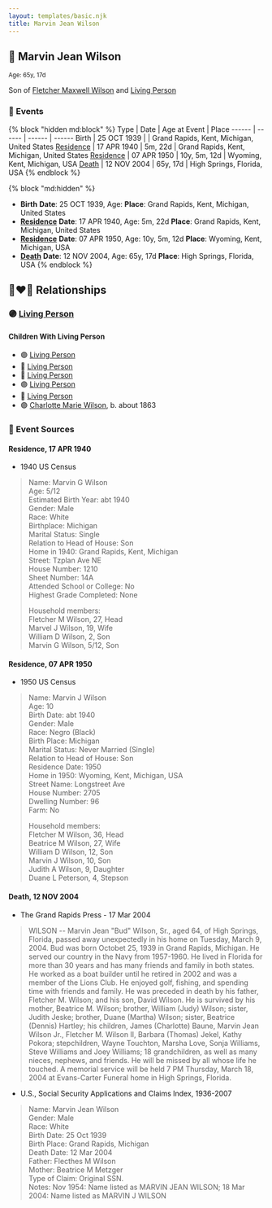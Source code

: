 ```yaml
---
layout: templates/basic.njk
title: Marvin Jean Wilson
---
```

## 🔵 Marvin Jean Wilson
<small>Age: 65y, 17d</small>

Son of [Fletcher Maxwell Wilson](/people/3/32597724) and [Living Person](/people/1/1324224)

### 📆 Events

{% block "hidden md:block" %}
Type | Date | Age at Event | Place
------ | ------ | ------ | ------
Birth | 25 OCT 1939 |  | Grand Rapids, Kent, Michigan, United States
[Residence](#event-event-0) | 17 APR 1940 | 5m, 22d | Grand Rapids, Kent, Michigan, United States
[Residence](#event-event-1) | 07 APR 1950 | 10y, 5m, 12d | Wyoming, Kent, Michigan, USA
[Death](#event-event-5) | 12 NOV 2004 | 65y, 17d | High Springs, Florida, USA
{% endblock %}

{% block "md:hidden" %}
- **Birth**
**Date**: 25 OCT 1939, Age:
**Place**: Grand Rapids, Kent, Michigan, United States
- **[Residence](#event-event-0)**
**Date**: 17 APR 1940, Age: 5m, 22d
**Place**: Grand Rapids, Kent, Michigan, United States
- **[Residence](#event-event-1)**
**Date**: 07 APR 1950, Age: 10y, 5m, 12d
**Place**: Wyoming, Kent, Michigan, USA
- **[Death](#event-event-5)**
**Date**: 12 NOV 2004, Age: 65y, 17d
**Place**: High Springs, Florida, USA
{% endblock %}

## 👩‍❤️‍👨 Relationships

### 🟣 [Living Person](/people/3/30798033)

#### Children With Living Person
* 🟣 [Living Person](/people/4/48485755)
* 🔵 [Living Person](/people/3/34064299)
* 🔵 [Living Person](/people/6/61079996)
* 🟣 [Living Person](/people/9/9874246)
* 🔵 [Living Person](/people/3/32081354)
* 🟣 [Charlotte Marie Wilson](/people/1/13972960), b. about 1863
### 📰 Event Sources

#### <a id="event-event-0"></a> Residence, 17 APR 1940
* 1940 US Census
>   
  > Name: Marvin G Wilson  
  > Age: 5/12  
  > Estimated Birth Year: abt 1940  
  > Gender: Male  
  > Race: White  
  > Birthplace: Michigan  
  > Marital Status: Single  
  > Relation to Head of House: Son  
  > Home in 1940: Grand Rapids, Kent, Michigan  
  > Street: Tzplan Ave NE  
  > House Number: 1210  
  > Sheet Number: 14A  
  > Attended School or College: No  
  > Highest Grade Completed: None  
  >   
  > Household members:  
  > Fletcher M Wilson, 27, Head  
  > Marvel J Wilson, 19, Wife  
  > William D Wilson, 2, Son  
  > Marvin G Wilson, 5/12, Son  
  >

#### <a id="event-event-1"></a> Residence, 07 APR 1950
* 1950 US Census
>   
  > Name: Marvin J Wilson  
  > Age: 10  
  > Birth Date: abt 1940  
  > Gender: Male  
  > Race: Negro (Black)  
  > Birth Place: Michigan  
  > Marital Status: Never Married (Single)  
  > Relation to Head of House: Son  
  > Residence Date: 1950  
  > Home in 1950: Wyoming, Kent, Michigan, USA  
  > Street Name: Longstreet Ave  
  > House Number: 2705  
  > Dwelling Number: 96  
  > Farm: No  
  >   
  > Household members:  
  > Fletcher M Wilson, 36, Head  
  > Beatrice M Wilson, 27, Wife  
  > William D Wilson, 12, Son  
  > Marvin J Wilson, 10, Son  
  > Judith A Wilson, 9, Daughter  
  > Duane L Peterson, 4, Stepson  
  >

#### <a id="event-event-5"></a> Death, 12 NOV 2004
* The Grand Rapids Press  - 17 Mar 2004
>   
  > WILSON -- Marvin Jean "Bud" Wilson, Sr., aged 64, of High Springs, Florida, passed away unexpectedly in his home on Tuesday, March 9, 2004. Bud was born Octobet 25, 1939 in Grand Rapids, Michigan. He served our country in the Navy from 1957-1960. He lived in Florida for more than 30 years and has many friends and family in both states. He worked as a boat builder until he retired in 2002 and was a member of the Lions Club. He enjoyed golf, fishing, and spending time with friends and family. He was preceded in death by his father, Fletcher M. Wilson; and his son, David Wilson. He is survived by his mother, Beatrice M. Wilson; brother, William (Judy) Wilson; sister, Judith Jeske; brother, Duane (Martha) Wilson; sister, Beatrice (Dennis) Hartley; his children, James (Charlotte) Baune, Marvin Jean Wilson Jr., Fletcher M. Wilson II, Barbara (Thomas) Jekel, Kathy Pokora; stepchildren, Wayne Touchton, Marsha Love, Sonja Williams, Steve Williams and Joey Williams; 18 grandchildren, as well as many nieces, nephews, and friends. He will be missed by all whose life he touched. A memorial service will be held 7 PM Thursday, March 18, 2004 at Evans-Carter Funeral home in High Springs, Florida.
* U.S., Social Security Applications and Claims Index, 1936-2007
>   
  > Name: Marvin Jean Wilson  
  > Gender: Male  
  > Race: White  
  > Birth Date: 25 Oct 1939  
  > Birth Place: Grand Rapids, Michigan  
  > Death Date: 12 Mar 2004  
  > Father: Flecthes M Wilson  
  > Mother: Beatrice M Metzger  
  > Type of Claim: Original SSN.  
  > Notes: Nov 1954: Name listed as MARVIN JEAN WILSON; 18 Mar 2004: Name listed as MARVIN J WILSON
